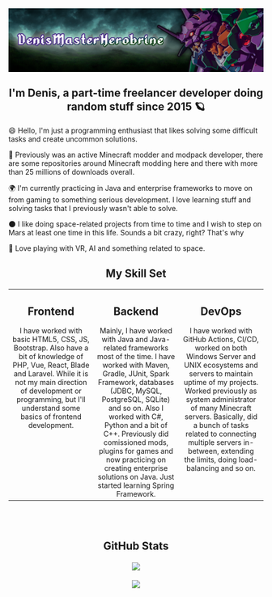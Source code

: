 <div align="center"><img src="https://raw.githubusercontent.com/DenisMasterHerobrine/DenisMasterHerobrine/master/images/banner1/ProfileBanner.png" align="center"/></div>

<!-- There is no need for the website right now. It is going to be reworked later, however. Better late than never, right? -->
<!-- <div align="center"> -->
<!-- <img src="https://raw.githubusercontent.com/DenisMasterHerobrine/DenisMasterHerobrine/master/images/banner2/part1.png"/><a href="https://denismasterherobrine.github.io/biography"><img src="https://raw.githubusercontent.com/DenisMasterHerobrine/DenisMasterHerobrine/master/images/banner2/part2.png"/></a><a href="https://denismasterherobrine.github.io/portfolio"><img src="https://raw.githubusercontent.com/DenisMasterHerobrine/DenisMasterHerobrine/master/images/banner2/part3.png"/></a><a href="https://denismasterherobrine.github.io/faq"><img src="https://raw.githubusercontent.com/DenisMasterHerobrine/DenisMasterHerobrine/master/images/banner2/part4.png"/></a>
</div> -->

## <div align="center">I'm Denis, a part-time freelancer developer doing random stuff since 2015 🪐</div>  
  
<!-- 🔭 I’m currently working as Java Junior Developer at [SHIELD.LAND](https://shield.land).
  
- 🌱 I’m currently an active Minecraft modder and pack developer. Can do comissioned mods and modpacks.  
  
- ❓ Ask me about nearly anything about space, modding games, integrations and some other stuff related to Java.  

- 🌑I like doing space-related projects from time to time and I wish to step on Mars at least one time in this life.  

- 😄  I usually have some fun with VR, Unreal Engine and sometimes AI.  
  -->

😄 Hello, I'm just a programming enthusiast that likes solving some difficult tasks and create uncommon solutions.

🧊 Previously was an active Minecraft modder and modpack developer, there are some repositories around Minecraft modding here and there with more than 25 millions of downloads overall.

🌍 I'm currently practicing in Java and enterprise frameworks to move on from gaming to something serious development. I love learning stuff and solving tasks that I previously wasn't able to solve.

🌑 I like doing space-related projects from time to time and I wish to step on Mars at least one time in this life. Sounds a bit crazy, right? That's why 

🐲 Love playing with VR, AI and something related to space.


## <div align="center">My Skill Set</div>

<div align="center">
<table><tr><td valign="top" width="33%">
  
## <div align="center">Frontend</div>
<div align="center">  
I have worked with basic HTML5, CSS, JS, Bootstrap. Also have a bit of knowledge of PHP, Vue, React, Blade and Laravel. While it is not my main direction of development or programming, but I'll understand some basics of frontend development.
</div>

</td><td valign="top" width="33%">

## <div align="center">Backend</div> 
<div align="center">
  Mainly, I have worked with Java and Java-related frameworks most of the time. I have worked with Maven, Gradle, JUnit, Spark Framework, databases (JDBC, MySQL, PostgreSQL, SQLite) and so on. Also I worked with C#, Python and a bit of C++. Previously did comissioned mods, plugins for games and now practicing on creating enterprise solutions on Java. Just started learning Spring Framework.
</div>
</td><td valign="top" width="33%">

## <div align="center">DevOps</div> 
<div align="center">  
  I have worked with GitHub Actions, CI/CD, worked on both Windows Server and UNIX ecosystems and servers to maintain uptime of my projects. Worked previously as system administrator of many Minecraft servers. Basically, did a bunch of tasks related to connecting multiple servers in-between, extending the limits, doing load-balancing and so on.
</div>
</td></tr></table>  

<br/>

<br/>

## <div align="center">GitHub Stats</div>
<div align="center"><img src="https://github-readme-stats.vercel.app/api?username=DenisMasterHerobrine&show_icons=true&count_private=true&hide_border=true&theme=merko" align="center" /></div>


<br/>
</div>


<div align="center">
<img src="https://komarev.com/ghpvc/?username=DenisMasterHerobrine&&style=flat-square" align="center"/>
</div>
<br/>  
